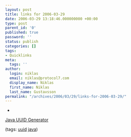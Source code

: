 ```yaml
---
layout: post
title: links for 2006-03-29
date: 2006-03-29 13:18:46.000000000 +00:00
type: post
parent_id: '0'
published: true
password: ''
status: publish
categories: []
tags:
- Quicklinks
meta:
  tags: ''
author:
  login: niklas
  email: niklas@protocol7.com
  display_name: Niklas
  first_name: Niklas
  last_name: Gustavsson
permalink: "/archives/2006/03/29/links-for-2006-03-29/"
---
```

- 
[Java UUID Generator](http://jug.safehaus.org/)

(tags: [uuid](http://del.icio.us/protocol7/uuid) [java](http://del.icio.us/protocol7/java))
